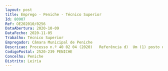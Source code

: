```yaml
--- 
layout: post
title: Emprego - Peniche - Técnico Superior
Id: 80907
Ref: OE202010/0256
DataAbertura: 2020-10-09
DataFecho: 2020-11-05
Trabalho: Técnico Superior
Empregador: Câmara Municipal de Peniche
Descricao: Processo n.º 40 02 04 (2020)   Referência d)  Um (1) posto de trabalho na Carreira  Categoria de Técnico Superior para Divisão de Energia e Ambiente   Piscinas Municipais. Funções constantes no anexo à LTFP, referido no n.º 2 do artigo 88.º, ao qual corresponde, respetivamente, o grau de complexidade funcional 3, definido na alínea c) do n.º 1 do artigo 86.º do mesmo diploma.Desenvolve funções consultivas, de estudo, planeamento, programação, avaliação e aplicação de métodos e processos de natureza técnica e  ou científica, que fundamentam e preparam a decisão. Planear, organizar e desenvolver projetos  atividades  ações de natureza desportiva. Competências nas áreas do planeamento, promoção e desenvolvimento de programas e projetos desportivos. Construção e gestão de equipamentos desportivos, tanto formais como informais, visando criar as melhores condições de prática desportiva. Realização e aplicação de estudos relacionados com o desporto no Concelho, de forma a otimizar a intervenção do Município. Apoiar e colaborar com o Associativismo Desportivo. Coordena a prescrição e avaliação aos utentes de atividades físicas e desportivas na ótica da intervenção comunitária. Coordena a avaliação da qualidade dos serviços prestados, bem como propõe ou implementa medidas visando a melhoria dessa qualidade. Coordena a produção das atividades físicas e desportivas. Superintende tecnicamente, no âmbito do funcionamento das instalações desportivas, as atividades físicas e desportivas nelas. Colabora na promoção do desporto municipal e promoção de estilos de vida. Exerce, com autonomia e responsabilidade, funções de estudo, conceção e adaptação de métodos e processos científico técnicos, inerentes à licenciatura, e inseridos nos seguintes domínios de atividade  direção técnica e desportiva. Planeamento, elaboração, organização e controle de ações desportivas. Gestão e racionalização de recursos humanos e materiais desportivos. Aplicação de programas e projetos de desenvolvimento desportivo, formação desportiva e ocupação de tempos livres que visem a melhoria da qualidade de vida e o gosto pela prática desportiva, para vários grupos etários da população. Colaboração no apoio e atendimento aos alunos ou participantes das ações, aulas, programas, eventos desportivos e aos utilizadores dos equipamentos desportivos.
CodigoPostal: 2520-239 PENICHE
Concelho: Peniche
Distrito: Leiria
--- 
```

